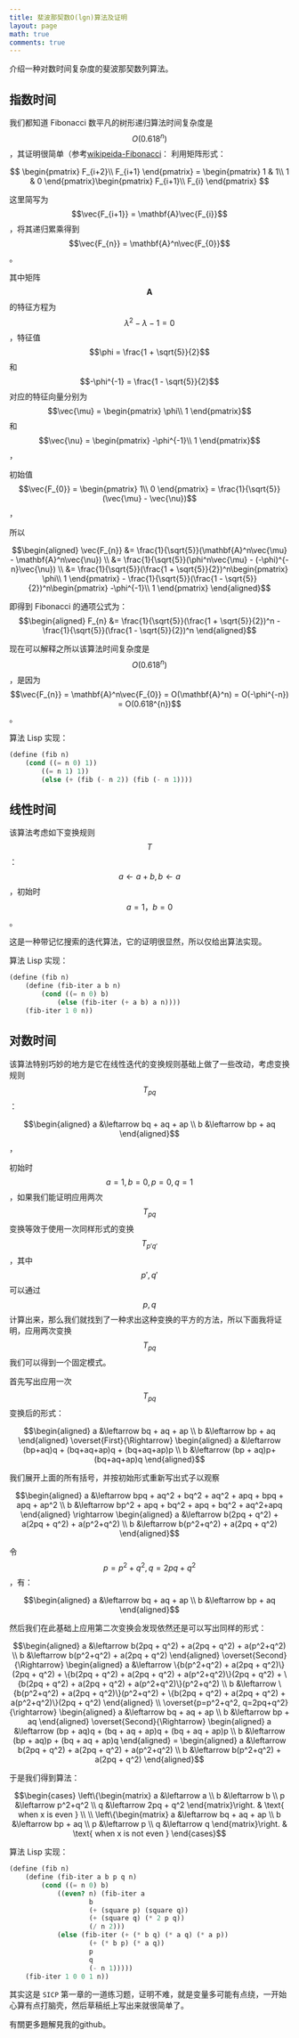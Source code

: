 ```yaml
---
title: 斐波那契数O(lgn)算法及证明
layout: page
math: true
comments: true
---
```


介绍一种对数时间复杂度的斐波那契数列算法。

## 指数时间
我们都知道 Fibonacci 数平凡的树形递归算法时间复杂度是 $$O(0.618^{n})$$，其证明很简单（参考[wikipeida-Fibonacci](https://en.wikipedia.org/wiki/Fibonacci_number#Matrix_form)：
利用矩阵形式：

$$
\begin{pmatrix}
F_{i+2}\\ 
F_{i+1}
\end{pmatrix} = \begin{pmatrix}
1 & 1\\ 
1 & 0
\end{pmatrix}\begin{pmatrix}
F_{i+1}\\ 
F_{i}
\end{pmatrix}
$$

这里简写为 $$\vec{F_{i+1}} = \mathbf{A}\vec{F_{i}}$$，将其递归累乘得到 $$\vec{F_{n}} = \mathbf{A}^n\vec{F_{0}}$$。

其中矩阵 $$\mathbf{A}$$ 的特征方程为 $$\lambda^2 - \lambda - 1 = 0$$，特征值 $$\phi = \frac{1 + \sqrt{5}}{2}$$ 和 $$-\phi^{-1} = \frac{1 - \sqrt{5}}{2}$$ 对应的特征向量分别为 $$\vec{\mu} = \begin{pmatrix}
\phi\\ 
1
\end{pmatrix}$$ 和 $$\vec{\nu} = \begin{pmatrix}
-\phi^{-1}\\ 
1
\end{pmatrix}$$，

初始值 $$\vec{F_{0}} = \begin{pmatrix}
1\\ 
0
\end{pmatrix} = \frac{1}{\sqrt{5}}(\vec{\mu} - \vec{\nu})$$，

所以

$$\begin{aligned}
\vec{F_{n}} &= \frac{1}{\sqrt{5}}(\mathbf{A}^n\vec{\mu} - \mathbf{A}^n\vec{\nu}) \\
&= \frac{1}{\sqrt{5}}(\phi^n\vec{\mu} - (-\phi)^{-n}\vec{\nu}) \\
&= \frac{1}{\sqrt{5}}(\frac{1 + \sqrt{5}}{2})^n\begin{pmatrix}
\phi\\ 
1
\end{pmatrix} - \frac{1}{\sqrt{5}}(\frac{1 - \sqrt{5}}{2})^n\begin{pmatrix}
-\phi^{-1}\\ 
1
\end{pmatrix}
\end{aligned}$$

即得到 Fibonacci 的通项公式为：
$$\begin{aligned}
F_{n} &= \frac{1}{\sqrt{5}}(\frac{1 + \sqrt{5}}{2})^n - \frac{1}{\sqrt{5}}(\frac{1 - \sqrt{5}}{2})^n
\end{aligned}$$

现在可以解释之所以该算法时间复杂度是 $$O(0.618^{n})$$，是因为 $$\vec{F_{n}} = \mathbf{A}^n\vec{F_{0}} = O(\mathbf{A}^n) = O(-\phi^{-n}) = O(0.618^{n})$$。

算法 Lisp 实现：

```scheme
(define (fib n)
	(cond ((= n 0) 1))
		((= n 1) 1))
		(else (+ (fib (- n 2)) (fib (- n 1))))
```

## 线性时间
该算法考虑如下变换规则$$T$$： $$a\leftarrow a + b, b \leftarrow a$$，初始时 $$a=1，b=0$$。

这是一种带记忆搜索的迭代算法，它的证明很显然，所以仅给出算法实现。

算法 Lisp 实现：

```scheme
(define (fib n)
	(define (fib-iter a b n)
		(cond ((= n 0) b)
			(else (fib-iter (+ a b) a n))))
	(fib-iter 1 0 n))
```

## 对数时间
该算法特别巧妙的地方是它在线性迭代的变换规则基础上做了一些改动，考虑变换规则 $$T_{pq}$$ ：

$$\begin{aligned}
a &\leftarrow bq + aq + ap \\
b &\leftarrow bp + aq
\end{aligned}$$，

初始时 $$a=1, b=0, p=0, q=1$$，如果我们能证明应用两次 $$T_{pq}$$ 变换等效于使用一次同样形式的变换 $$T_{p'q'}$$，其中 $$p', q'$$ 可以通过 $$p, q$$ 计算出来，那么我们就找到了一种求出这种变换的平方的方法，所以下面我将证明，应用两次变换 $$T_{pq}$$ 我们可以得到一个固定模式。

首先写出应用一次 $$T_{pq}$$ 变换后的形式：

$$\begin{aligned}
a &\leftarrow bq + aq + ap \\
b &\leftarrow bp + aq
\end{aligned} \overset{First}{\Rightarrow} \begin{aligned}
a &\leftarrow (bp+aq)q + (bq+aq+ap)q + (bq+aq+ap)p \\
b &\leftarrow (bp + aq)p+ (bq+aq+ap)q
\end{aligned}$$

我们展开上面的所有括号，并按初始形式重新写出式子以观察

$$\begin{aligned}
a &\leftarrow bpq + aq^2 + bq^2 + aq^2 + apq + bpq + apq + ap^2 \\
b &\leftarrow bp^2 + apq + bq^2 + apq + bq^2 + aq^2+apq
\end{aligned} \rightarrow \begin{aligned}
a &\leftarrow b(2pq + q^2) + a(2pq + q^2) + a(p^2+q^2) \\
b &\leftarrow b(p^2+q^2) + a(2pq + q^2)
\end{aligned}$$

令 $$p = p^2+q^2, q = 2pq + q^2$$，有：

$$\begin{aligned}
a &\leftarrow bq + aq + ap \\
b &\leftarrow bp + aq
\end{aligned}$$

然后我们在此基础上应用第二次变换会发现依然还是可以写出同样的形式：

$$\begin{aligned}
a &\leftarrow b(2pq + q^2) + a(2pq + q^2) + a(p^2+q^2) \\
b &\leftarrow b(p^2+q^2) + a(2pq + q^2)
\end{aligned} \overset{Second}{\Rightarrow} \begin{aligned}
a &\leftarrow \{b(p^2+q^2) + a(2pq + q^2)\}(2pq + q^2) + \{b(2pq + q^2) + a(2pq + q^2) + a(p^2+q^2)\}(2pq + q^2) + \{b(2pq + q^2) + a(2pq + q^2) + a(p^2+q^2)\}(p^2+q^2) \\
b &\leftarrow \{b(p^2+q^2) + a(2pq + q^2)\}(p^2+q^2) + \{b(2pq + q^2) + a(2pq + q^2) + a(p^2+q^2)\}(2pq + q^2)
\end{aligned} \\
\overset{p=p^2+q^2, q=2pq+q^2}{\rightarrow} \begin{aligned}
a &\leftarrow bq + aq + ap \\
b &\leftarrow bp + aq
\end{aligned} \overset{Second}{\Rightarrow} \begin{aligned}
a &\leftarrow (bp + aq)q + (bq + aq + ap)q + (bq + aq + ap)p \\
b &\leftarrow (bp + aq)p + (bq + aq + ap)q
\end{aligned} = \begin{aligned}
a &\leftarrow b(2pq + q^2) + a(2pq + q^2) + a(p^2+q^2) \\
b &\leftarrow b(p^2+q^2) + a(2pq + q^2)
\end{aligned}$$

于是我们得到算法：

$$\begin{cases}
\left\{\begin{matrix}
a &\leftarrow a \\
b &\leftarrow b \\
p &\leftarrow p^2+q^2 \\ 
q &\leftarrow 2pq + q^2
\end{matrix}\right. & \text{ when x is even }  \\ \\ 
\left\{\begin{matrix}
a &\leftarrow bq + aq + ap \\ 
b &\leftarrow bp + aq \\
p &\leftarrow p \\
q &\leftarrow q
\end{matrix}\right. & \text{ when x is not even }
\end{cases}$$

算法 Lisp 实现：

```scheme
(define (fib n)
	(define (fib-iter a b p q n)
		(cond ((= n 0) b)
			((even? n) (fib-iter a
					b
					(+ (square p) (square q))
					(+ (square q) (* 2 p q))
					(/ n 2)))
			(else (fib-iter (+ (* b q) (* a q) (* a p))
					(+ (* b p) (* a q))
					p
					q
					(- n 1)))))
	(fib-iter 1 0 0 1 n))
```

其实这是 `SICP` 第一章的一道练习题，证明不难，就是变量多可能有点绕，一开始心算有点打脑壳，然后草稿纸上写出来就很简单了。

有關更多題解見我的github。
